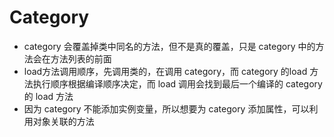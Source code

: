 # Category
- category 会覆盖掉类中同名的方法，但不是真的覆盖，只是 category 中的方法会在方法列表的前面
- load方法调用顺序，先调用类的，在调用 category，而 category 的load 方法执行顺序根据编译顺序决定，而 load 调用会找到最后一个编译的 category 的 load 方法
- 因为 category 不能添加实例变量，所以想要为 category 添加属性，可以利用对象关联的方法
